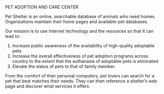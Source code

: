 PET ADOPTION AND CARE CENTER

Pet Shelter is an online, searchable database of animals who need homes. Organizations maintain their home pages and available-pet databases.

Our mission is to use Internet technology and the resources so that it can lead to:
1.	Increase public awareness of the availability of high-quality adoptable pets.
2.	Increase the overall effectiveness of pet adoption programs across country to the extent that the euthanasia of adoptable pets is eliminated.
3.	Elevate the status of pets to that of family member.

From the comfort of their personal computers, pet lovers can search for a pet that best matches their needs. They can then reference a shelter’s web page and discover what services it offers.
